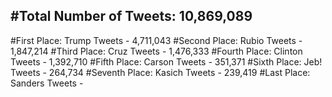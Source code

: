 #Total Number of Tweets: 10,869,089 
---
#First Place: Trump Tweets - 4,711,043
#Second Place: Rubio Tweets - 1,847,214
#Third Place: Cruz Tweets - 1,476,333
#Fourth Place: Clinton Tweets - 1,392,710
#Fifth Place: Carson Tweets - 351,371
#Sixth Place: Jeb! Tweets - 264,734
#Seventh Place: Kasich Tweets - 239,419
#Last Place: Sanders Tweets - 
